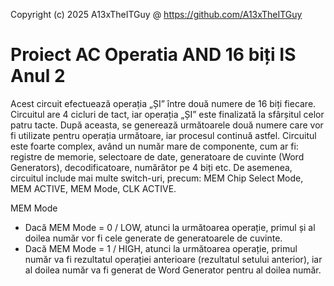 Copyright (c) 2025 A13xTheITGuy @ https://github.com/A13xTheITGuy

# Proiect AC Operatia AND 16 biți IS Anul 2

  Acest circuit efectuează operația „ȘI” între două numere de 16 biți fiecare. Circuitul are 4 cicluri de tact, iar operația „ȘI” este finalizată la sfârșitul celor patru tacte. După aceasta, se generează următoarele două numere care vor fi utilizate pentru operația următoare, iar procesul continuă astfel.
  Circuitul este foarte complex, având un număr mare de componente, cum ar fi: registre de memorie, selectoare de date, generatoare de cuvinte (Word Generators), decodificatoare, numărător pe 4 biți etc. De asemenea, circuitul include mai multe switch-uri, precum: MEM Chip Select Mode, MEM ACTIVE, MEM Mode, CLK ACTIVE.

MEM Mode

- Dacă MEM Mode = 0 / LOW, atunci la următoarea operație, primul și al doilea număr vor fi cele generate de generatoarele de cuvinte.
- Dacă MEM Mode = 1 / HIGH, atunci la următoarea operație, primul număr va fi rezultatul operației anterioare (rezultatul setului anterior), iar al doilea număr va fi generat de Word Generator pentru al doilea număr.
